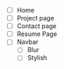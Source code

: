 - [ ] Home
- [ ] Project page
- [ ] Contact page
- [ ] Resume Page
- [ ] Navbar
  - [ ] Blur
  - [ ] Stylish